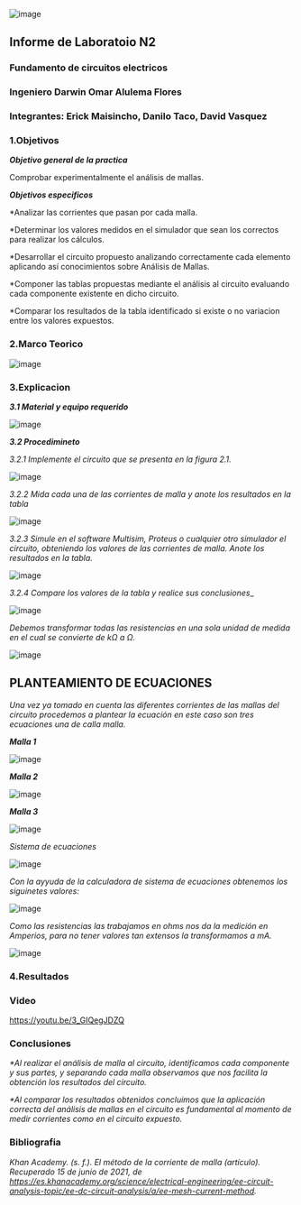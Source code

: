 ![image](https://user-images.githubusercontent.com/85728185/121998054-e2cc4080-cd70-11eb-8c9c-eebefc1e4de7.png)

## Informe de Laboratoio N2

### Fundamento de circuitos electricos
### Ingeniero  Darwin Omar Alulema Flores

### Integrantes: Erick Maisincho, Danilo Taco, David Vasquez

### 1.Objetivos
***Objetivo general de la practica***

Comprobar experimentalmente el análisis de mallas.

***Objetivos especificos***

*Analizar las corrientes que pasan por cada malla.

*Determinar los valores medidos en el simulador que sean los correctos para realizar los cálculos.

*Desarrollar el circuito propuesto analizando correctamente cada elemento aplicando así conocimientos sobre Análisis de Mallas.

*Componer las tablas propuestas mediante el análisis al circuito evaluando cada componente existente en dicho circuito.

*Comparar los resultados de la tabla identificado si existe o no variacion entre los valores expuestos.

### 2.Marco Teorico 

![image](https://user-images.githubusercontent.com/84418933/122088933-dfb26e00-cdcb-11eb-83af-267b1e551188.png)

### 3.Explicacion

***3.1 Material y equipo requerido***

![image](https://user-images.githubusercontent.com/85728185/121991388-3173dd80-cd65-11eb-9321-160540998d26.png)

***3.2 Procedimineto***

_3.2.1 Implemente el circuito que se presenta en la figura 2.1._

![image](https://user-images.githubusercontent.com/85728185/121996038-8d426480-cd6d-11eb-8675-20aa04ad649e.png)

_3.2.2 Mida cada una de las corrientes de malla y anote los resultados en la tabla_

![image](https://user-images.githubusercontent.com/85728185/121995717-08efe180-cd6d-11eb-9241-967c829b8ed8.png)

_3.2.3 Simule en el software Multisim, Proteus o cualquier otro simulador el circuito, obteniendo los valores de las corrientes de malla. Anote los resultados en la tabla._

![image](https://user-images.githubusercontent.com/85728185/121996973-2a51cd00-cd6f-11eb-9759-7cd39039d414.png)

_3.2.4 Compare los valores de la tabla  y realice sus conclusiones__

![image](https://user-images.githubusercontent.com/85728185/122001334-ce3e7700-cd75-11eb-8d73-76d79915dcfa.png)

_Debemos transformar todas las resistencias  en una sola unidad de medida en el cual se convierte de  kΩ a Ω._

![image](https://user-images.githubusercontent.com/85728185/122078646-5cd8e580-cdc2-11eb-8ec3-0d4e618206d2.png)

## PLANTEAMIENTO DE ECUACIONES

_Una vez ya tomado en cuenta las diferentes corrientes de las mallas del circuito procedemos a plantear la ecuación en este caso son tres ecuaciones una de calla malla._

***Malla 1***

![image](https://user-images.githubusercontent.com/85728185/122082848-f5249980-cdc5-11eb-875e-3fb70a881526.png)

***Malla 2***

![image](https://user-images.githubusercontent.com/85728185/122084517-82b4b900-cdc7-11eb-81b0-9674d0a6179d.png)

***Malla 3***

![image](https://user-images.githubusercontent.com/85728185/122085763-a88e8d80-cdc8-11eb-8d25-a00e5ddf7dad.png)

_Sistema de ecuaciones_

![image](https://user-images.githubusercontent.com/85728185/122088632-89452f80-cdcb-11eb-96c0-62dd03e259e0.png)

_Con la ayyuda de la calculadora de sistema de ecuaciones obtenemos los siguinetes valores:_

![image](https://user-images.githubusercontent.com/85728185/122090205-23f23e00-cdcd-11eb-97b3-b3b553b2660e.png)

_Como las resistencias las trabajamos en ohms nos da la medición en Amperios, para no tener valores tan extensos la transformamos a mA._

![image](https://user-images.githubusercontent.com/85728185/122090656-9fec8600-cdcd-11eb-86c2-a92840acf23b.png)


### 4.Resultados

### Video

https://youtu.be/3_GIQegJDZQ

### Conclusiones

_*Al realizar el análisis de malla al circuito, identificamos cada componente y sus partes, y separando cada malla observamos que nos facilita la obtención los resultados del circuito._

_*Al comparar los resultados obtenidos concluimos que la aplicación correcta del análisis de mallas en el circuito es fundamental al momento de medir corrientes como en el circuito expuesto._

### Bibliografia 

_Khan Academy. (s. f.). El método de la corriente de malla (artículo). Recuperado 15 de junio de 2021, de https://es.khanacademy.org/science/electrical-engineering/ee-circuit-analysis-topic/ee-dc-circuit-analysis/a/ee-mesh-current-method._


